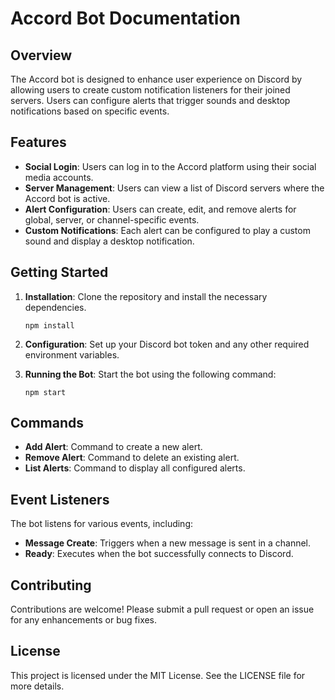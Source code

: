 # Accord Bot Documentation

## Overview
The Accord bot is designed to enhance user experience on Discord by allowing users to create custom notification listeners for their joined servers. Users can configure alerts that trigger sounds and desktop notifications based on specific events.

## Features
- **Social Login**: Users can log in to the Accord platform using their social media accounts.
- **Server Management**: Users can view a list of Discord servers where the Accord bot is active.
- **Alert Configuration**: Users can create, edit, and remove alerts for global, server, or channel-specific events.
- **Custom Notifications**: Each alert can be configured to play a custom sound and display a desktop notification.

## Getting Started
1. **Installation**: Clone the repository and install the necessary dependencies.
   ```
   npm install
   ```

2. **Configuration**: Set up your Discord bot token and any other required environment variables.

3. **Running the Bot**: Start the bot using the following command:
   ```
   npm start
   ```

## Commands
- **Add Alert**: Command to create a new alert.
- **Remove Alert**: Command to delete an existing alert.
- **List Alerts**: Command to display all configured alerts.

## Event Listeners
The bot listens for various events, including:
- **Message Create**: Triggers when a new message is sent in a channel.
- **Ready**: Executes when the bot successfully connects to Discord.

## Contributing
Contributions are welcome! Please submit a pull request or open an issue for any enhancements or bug fixes.

## License
This project is licensed under the MIT License. See the LICENSE file for more details.